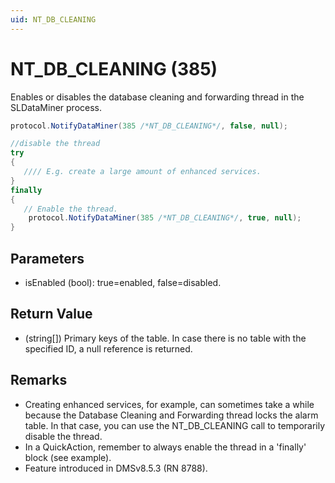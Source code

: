 ```yaml
---
uid: NT_DB_CLEANING
---
```


# NT_DB_CLEANING (385)

Enables or disables the database cleaning and forwarding thread in the SLDataMiner process.

```csharp
protocol.NotifyDataMiner(385 /*NT_DB_CLEANING*/, false, null);

//disable the thread
try
{
   //// E.g. create a large amount of enhanced services.
}
finally
{
   // Enable the thread.
    protocol.NotifyDataMiner(385 /*NT_DB_CLEANING*/, true, null);
}
```

## Parameters

- isEnabled (bool): true=enabled, false=disabled.

## Return Value

- (string[]) Primary keys of the table. In case there is no table with the specified ID, a null reference is returned.

## Remarks

- Creating enhanced services, for example, can sometimes take a while because the Database Cleaning and Forwarding thread locks the alarm table. In that case, you can use the NT_DB_CLEANING call to temporarily disable the thread.
- In a QuickAction, remember to always enable the thread in a 'finally' block (see example).
- Feature introduced in DMSv8.5.3 (RN 8788).
